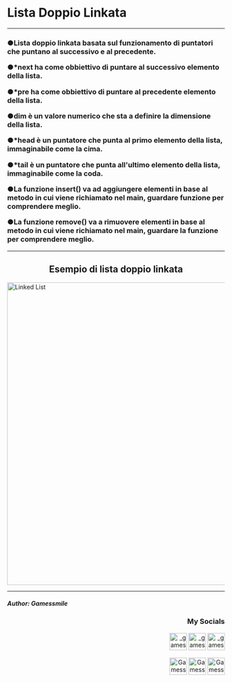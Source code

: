 <h1 align="left">Lista Doppio Linkata</h1><hr></p>


<h3 align="left">●Lista doppio linkata basata sul funzionamento di puntatori che puntano al successivo e al precedente.</p>
●*next ha come obbiettivo di puntare al successivo elemento della lista.</p>
●*pre ha come obbiettivo di puntare al precedente elemento della lista.</p>
●dim è un valore numerico che sta a definire la dimensione della lista.</p>
●*head è un puntatore che punta al primo elemento della lista, immaginabile come
la cima.</p>
●*tail è un puntatore che punta all'ultimo elemento della lista, immaginabile come
la coda.</p>
●La funzione insert() va ad aggiungere elementi in base al metodo in cui viene richiamato nel main, guardare funzione per comprendere meglio.</p>
●La funzione remove() va a rimuovere elementi in base al metodo in cui viene richiamato nel main, guardare la funzione per comprendere meglio.</p></h3>
<hr>
<h2 align="center">Esempio di lista doppio linkata</h2>

<img align="center" src="https://i.ibb.co/bbpcVXd/Double-Linkedlist.png" alt="Linked List" width="700" /></a>
<hr>
<h4 align="left"><i>Author: Gamessmile</i></h4>
<h3 align="right">My Socials</h3>
<p align="right">
<a href="https://instagram.com/_gamessmile_" target="blank"><img align=center" src="https://cdn.icon-icons.com/icons2/1753/PNG/512/iconfinder-social-media-applications-3instagram-4102579_113804.png" alt="_gamessmile_" height="40" width"50" /></a>
<a href="https://www.youtube.com/channel/UCNpOZ-9ZIvM6wcIyBqYyIdQ" target="blank"><img align=center" src="https://cdn.icon-icons.com/icons2/1211/PNG/512/1491579609-yumminkysocialmedia08_83079.png" alt="_gamessmile_" height="40" width"50" /></a>
<a href="https://tiktok.com/@_gamessmile_" target="blank"><img align=center" src="https://cdn.icon-icons.com/icons2/2864/PNG/512/tiktok_logo_icon_181737.png" alt="_gamessmile_" height="40" width"50" /></a>
</p>
<p align="right">
<a href="https://steamcommunity.com/id/iocomando/" target="blank"><img align=center" src="https://cdn.icon-icons.com/icons2/2108/PNG/512/steam_icon_130822.png" alt="Gamessmile" height="40" width"50" /></a>
<a href="https://discord.com/users/327529848941576194" target="blank"><img align=center" src="https://cdn.icon-icons.com/icons2/2108/PNG/512/discord_icon_130958.png" alt="Gamessmile - Legion" height="40" width"50" /></a>
<a href="https://t.me/Gamessmile" target="blank"><img align=center" src="https://cdn.icon-icons.com/icons2/2108/PNG/512/telegram_icon_130816.png" alt="Gamessmile" height="40" width"50" /></a>
</p>


